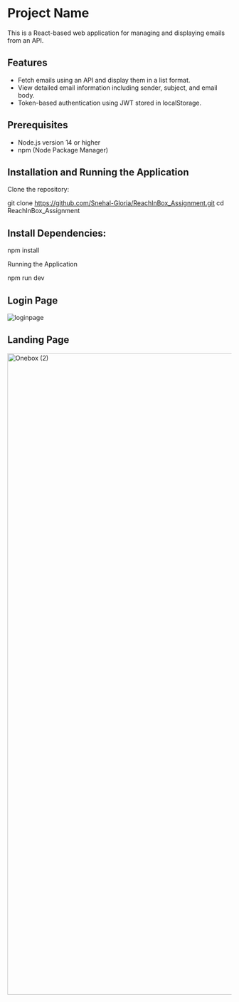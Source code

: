 # Project Name

This is a React-based web application for managing and displaying emails from an API.

## Features

- Fetch emails using an API and display them in a list format.
- View detailed email information including sender, subject, and email body.
- Token-based authentication using JWT stored in localStorage.

## Prerequisites

- Node.js version 14 or higher
- npm (Node Package Manager)

## Installation and Running the Application

 Clone the repository:
   
   git clone https://github.com/Snehal-Gloria/ReachInBox_Assignment.git
   cd ReachInBox_Assignment


## Install Dependencies:
  
  npm install

Running the Application
   
  npm run dev

## Login Page
![loginpage](https://github.com/user-attachments/assets/4044ad11-b078-407d-bf82-8cb96ff3e967)

## Landing Page

<img width="1440" alt="Onebox (2)" src="https://github.com/user-attachments/assets/f8af471a-6706-4022-8e87-ca0b7640eb0f">




